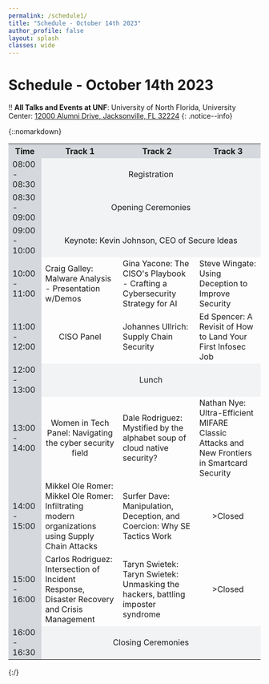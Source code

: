 ```yaml
---
permalink: /schedule1/
title: "Schedule - October 14th 2023"
author_profile: false
layout: splash
classes: wide
---
```


# Schedule - October 14th 2023

:bangbang: **All Talks and Events at UNF**:
University of North Florida, University Center: [12000 Alumni Drive, Jacksonville, FL 32224](https://www.unf.edu/universitycenter/directions.html)
{: .notice--info}

{::nomarkdown} 
<table>
    <tr>
        <th style='background-color:#D5D8DC; text-align:center; vertical-align:middle'>Time</th>
        <th style='background-color:#D5D8DC; text-align:center; vertical-align:middle'>Track 1</th>
        <th style='background-color:#D5D8DC; text-align:center; vertical-align:middle'>Track 2</th>
        <th style='background-color:#D5D8DC; text-align:center; vertical-align:middle'>Track 3</th>
    </tr>
    <tr>
        <td style='background-color:#D5D8DC;'>08:00 - 08:30</td>
        <td colspan="3" style='background-color:#F2F3F4; text-align:center; vertical-align:middle'>Registration</td>
    </tr>
    <tr>
        <td style='background-color:#D5D8DC;'>08:30 - 09:00</td>
        <td colspan="3" style='background-color:#F2F3F4; text-align:center; vertical-align:middle'>Opening Ceremonies</td>
    </tr>
    <tr>
        <td style='background-color:#D5D8DC;'>09:00 - 10:00</td>
        <td colspan="3" style='background-color:#F2F3F4; text-align:center; vertical-align:middle'>Keynote: Kevin Johnson, CEO of Secure Ideas</td>
    </tr>
    <tr>
        <td style='background-color:#D5D8DC;'>10:00 - 11:00</td>
        <td>Craig Galley: Malware Analysis - Presentation w/Demos</td>
        <td>Gina Yacone: The CISO's Playbook - Crafting a Cybersecurity Strategy for AI</td>
        <td>Steve Wingate: Using Deception to Improve Security</td>
    </tr>
    <tr>
        <td style='background-color:#D5D8DC;'>11:00 - 12:00</td>
        <td style='text-align:center; vertical-align:middle'>CISO Panel</td>
        <td>Johannes Ullrich: Supply Chain Security</td>
        <td>Ed Spencer: A Revisit of How to Land Your First Infosec Job</td>
    </tr>
    <tr>
        <td style='background-color:#D5D8DC;'>12:00 - 13:00</td>
        <td colspan="3" style='background-color:#F2F3F4; text-align:center; vertical-align:middle'>Lunch</td>
    </tr>
    <tr>
        <td style='background-color:#D5D8DC;'>13:00 - 14:00</td>
        <td style='text-align:center; vertical-align:middle'>Women in Tech Panel: Navigating the cyber security field</td>
        <td>Dale Rodriguez: Mystified by the alphabet soup of cloud native security?</td>
        <td>Nathan Nye: Ultra-Efficient MIFARE Classic Attacks and New Frontiers in Smartcard Security</td>
    </tr>
    <tr>
        <td style='background-color:#D5D8DC;'>14:00 - 15:00</td>
        <td>Mikkel Ole Romer: Mikkel Ole Romer: Infiltrating modern organizations using Supply Chain Attacks</td>
        <td>Surfer Dave: Manipulation, Deception, and Coercion: Why SE Tactics Work</td>
        <td style='text-align:center; vertical-align:middle'>>Closed</td>
    </tr>
    <tr>
        <td style='background-color:#D5D8DC;'>15:00 - 16:00</td>
        <td>Carlos Rodriguez: Intersection of Incident Response, Disaster Recovery and Crisis Management</td>
        <td>Taryn Swietek: Taryn Swietek: Unmasking the hackers, battling imposter syndrome</td>
        <td style='text-align:center; vertical-align:middle'>>Closed</td>
    </tr>
    <tr>
        <td style='background-color:#D5D8DC;'>16:00 - 16:30</td>
        <td colspan="3" style='background-color:#F2F3F4; text-align:center; vertical-align:middle'>Closing Ceremonies</td>
    </tr>
</table>
{:/}